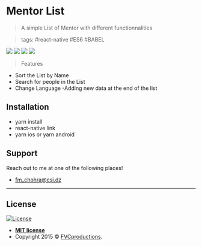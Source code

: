 

# Mentor List

> A simple List of Mentor with different functionnalities


> tags: #react-native #ES6 #BABEL


![](src/assets/ScreenShots/1.png)
![](src/assets/ScreenShots/2.png)
![](src/assets/ScreenShots/3.png)
![](src/assets/ScreenShots/4.png)

> Features

- Sort the List by Name
- Search for people in the List
- Change Language 
-Adding new data at the end of the list


## Installation

- yarn install
- react-native link
- yarn ios or yarn android


## Support

Reach out to me at one of the following places!

-  fm_chohra@esi.dz

---


## License

[![License](http://img.shields.io/:license-mit-blue.svg?style=flat-square)](http://badges.mit-license.org)

- **[MIT license](http://opensource.org/licenses/mit-license.php)**
- Copyright 2015 © <a href="http://fvcproductions.com" target="_blank">FVCproductions</a>.
